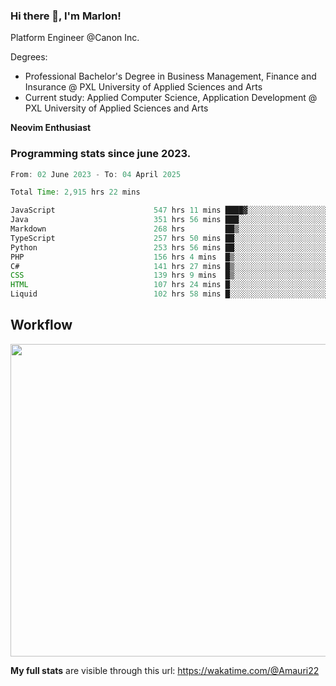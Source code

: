 
### Hi there 👋, I'm Marlon!

Platform Engineer @Canon Inc.

Degrees: 
- Professional Bachelor's Degree in Business Management, Finance and Insurance @ PXL University of Applied Sciences and Arts
- Current study: Applied Computer Science, Application Development @ PXL University of Applied Sciences and Arts

**Neovim Enthusiast**

### Programming stats since june 2023.
<!--START_SECTION:waka-->

```java
From: 02 June 2023 - To: 04 April 2025

Total Time: 2,915 hrs 22 mins

JavaScript                      547 hrs 11 mins ████▓░░░░░░░░░░░░░░░░░░░░   18.34 %
Java                            351 hrs 56 mins ███░░░░░░░░░░░░░░░░░░░░░░   11.80 %
Markdown                        268 hrs         ██▒░░░░░░░░░░░░░░░░░░░░░░   08.98 %
TypeScript                      257 hrs 50 mins ██░░░░░░░░░░░░░░░░░░░░░░░   08.64 %
Python                          253 hrs 56 mins ██░░░░░░░░░░░░░░░░░░░░░░░   08.51 %
PHP                             156 hrs 4 mins  █▒░░░░░░░░░░░░░░░░░░░░░░░   05.23 %
C#                              141 hrs 27 mins █▒░░░░░░░░░░░░░░░░░░░░░░░   04.74 %
CSS                             139 hrs 9 mins  █▒░░░░░░░░░░░░░░░░░░░░░░░   04.67 %
HTML                            107 hrs 24 mins █░░░░░░░░░░░░░░░░░░░░░░░░   03.60 %
Liquid                          102 hrs 58 mins █░░░░░░░░░░░░░░░░░░░░░░░░   03.45 %
```

<!--END_SECTION:waka-->

## Workflow
<a href="https://wakatime.com"><img width="750" height="500" src="https://wakatime.com/share/@Amauri22/c9755ad7-b574-44e4-a9ee-ddb3582724ea.png" /></a>

**My full stats** are visible through this url: https://wakatime.com/@Amauri22
